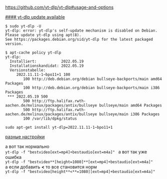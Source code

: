 https://github.com/yt-dlp/yt-dlp#usage-and-options

[#### yt-dlp update available](https://www.antixforum.com/forums/topic/ytdlp-update-available-to-2023-06-01/)

```
$ sudo yt-dlp -U
yt-dlp: error: yt-dlp's self-update mechanism is disabled on Debian.
Please update yt-dlp using apt(8).
See https://packages.debian.org/sid/yt-dlp for the latest packaged version.
```

```
$ apt-cache policy yt-dlp
yt-dlp:
  Installiert:           2022.05.19
  Installationskandidat: 2022.05.19
  Versionstabelle:
     2022.11.11-1~bpo11+1 100
        100 http://deb.debian.org/debian bullseye-backports/main amd64 Packages
        100 http://deb.debian.org/debian bullseye-backports/main i386 Packages
 *** 2022.05.19 500
        500 http://ftp.halifax.rwth-aachen.de/mxlinux/packages/antix/bullseye bullseye/main amd64 Packages
        500 http://ftp.halifax.rwth-aachen.de/mxlinux/packages/antix/bullseye bullseye/main i386 Packages
        100 /var/lib/dpkg/status
```

```
sudo apt-get install yt-dlp=2022.11.11-1~bpo11+1
```

[разные настройки](http://forum.ru-board.com/topic.cgi?forum=5&bm=1&topic=49719&start=2340#lt:~:text=of%20available%20formats-,%D0%B0%20%D0%B2%D0%BE%D1%82%20%D1%82%D0%B0%D0%BA%20%D0%BD%D0%BE%D1%80%D0%BC%D0%B0%D0%BB%D1%8C%D0%BD%D0%BE,-yt%2Ddlp%20%2Df)

а вот так нормально    
`yt-dlp -f "bestvideo[ext=mp4]+bestaudio[ext=m4a]" `
а вот так уже ошибка  
`yt-dlp -f "bestvideo**[height=1080]**[ext=mp4]+bestaudio[ext=m4a]"`  
а если добавить **<** то все становится норм  
`yt-dlp -f "bestvideo[height**<**=1080][ext=mp4]+bestaudio[ext=m4a]"`